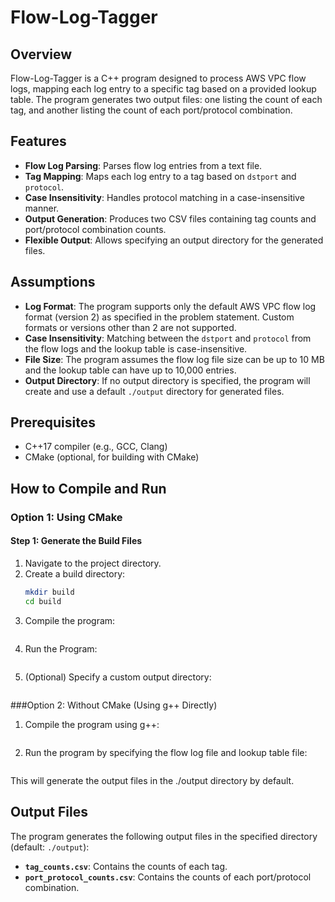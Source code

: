 # Flow-Log-Tagger

## Overview
Flow-Log-Tagger is a C++ program designed to process AWS VPC flow logs, mapping each log entry to a specific tag based on a provided lookup table. The program generates two output files: one listing the count of each tag, and another listing the count of each port/protocol combination.

## Features
- **Flow Log Parsing**: Parses flow log entries from a text file.
- **Tag Mapping**: Maps each log entry to a tag based on `dstport` and `protocol`.
- **Case Insensitivity**: Handles protocol matching in a case-insensitive manner.
- **Output Generation**: Produces two CSV files containing tag counts and port/protocol combination counts.
- **Flexible Output**: Allows specifying an output directory for the generated files.

## Assumptions
- **Log Format**: The program supports only the default AWS VPC flow log format (version 2) as specified in the problem statement. Custom formats or versions other than 2 are not supported.
- **Case Insensitivity**: Matching between the `dstport` and `protocol` from the flow logs and the lookup table is case-insensitive.
- **File Size**: The program assumes the flow log file size can be up to 10 MB and the lookup table can have up to 10,000 entries.
- **Output Directory**: If no output directory is specified, the program will create and use a default `./output` directory for generated files.

## Prerequisites
- C++17 compiler (e.g., GCC, Clang)
- CMake (optional, for building with CMake)

## How to Compile and Run

### Option 1: Using CMake

#### Step 1: Generate the Build Files
1. Navigate to the project directory.
2. Create a build directory:
   ```bash
   mkdir build
   cd build
   ```
3. Compile the program:
 ``` cmake .. 
 ```
 
4. Run the Program:
```./flow_log_parser ../data/flow_log.txt ../data/lookup_table.csv
```

5. (Optional) Specify a custom output directory:
``` ./flow_log_parser ../data/flow_log.txt ../data/lookup_table.csv ../custom_output_dir
```

###Option 2: Without CMake (Using g++ Directly)

1. Compile the program using g++:
```g++ -std=c++17 -Iinclude -o flow_log_parser src/main.cpp src/flow_log_parser.cpp src/lookup_table.cpp src/output_generator.cpp
```
 
2. Run the program by specifying the flow log file and lookup table file:
```./flow_log_parser data/flow_log.txt data/lookup_table.csv
```

 This will generate the output files in the ./output directory by default. 

## Output Files
The program generates the following output files in the specified directory (default: `./output`):

- **`tag_counts.csv`**: Contains the counts of each tag.
- **`port_protocol_counts.csv`**: Contains the counts of each port/protocol combination.


